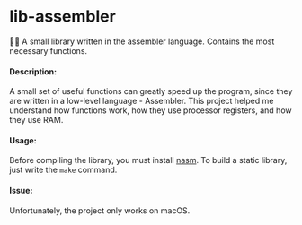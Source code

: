 # lib-assembler
:runner::floppy_disk: A small library written in the assembler language. Contains the most necessary functions.

#### Description:
A small set of useful functions can greatly speed up the program, since they are written in a low-level language - Assembler. This project helped me understand how functions work, how they use processor registers, and how they use RAM.

#### Usage:
Before compiling the library, you must install <a href="https://www.nasm.us">nasm</a>. To build a static library, just write the `make` command.

#### Issue:
Unfortunately, the project only works on macOS.
